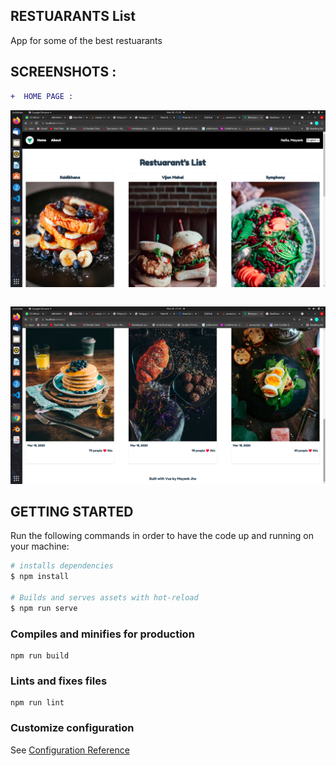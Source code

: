 ## RESTUARANTS List 

App for some of the best restuarants

## SCREENSHOTS :

```diff
+  HOME PAGE :

```
![Screenshot](sc2.png)

```diff


```
![Screenshot](sc1.png)

## GETTING STARTED

Run the following commands in order to have the code up and running on your machine:

``` bash
# installs dependencies
$ npm install

# Builds and serves assets with hot-reload
$ npm run serve
```

### Compiles and minifies for production

```
npm run build
```

### Lints and fixes files

```
npm run lint
```

### Customize configuration

See [Configuration Reference](https://cli.vuejs.org/config/)
